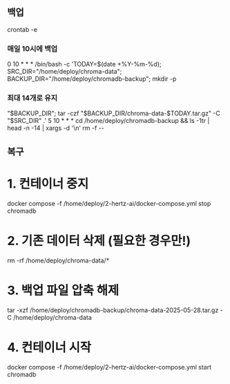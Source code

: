## 백업
crontab -e
### 매일 10시에 백업
0 10 * * * /bin/bash -c 'TODAY=$(date +\%Y-\%m-\%d); SRC_DIR="/home/deploy/chroma-data"; BACKUP_DIR="/home/deploy/chromadb-backup"; mkdir -p 

### 최대 14개로 유지
"$BACKUP_DIR"; tar -czf "$BACKUP_DIR/chroma-data-$TODAY.tar.gz" -C "$SRC_DIR" .'
5 10 * * * cd /home/deploy/chromadb-backup && ls -1tr | head -n -14 | xargs -d '\n' rm -f --


## 복구 
# 1. 컨테이너 중지
docker compose -f /home/deploy/2-hertz-ai/docker-compose.yml stop chromadb

# 2. 기존 데이터 삭제 (필요한 경우만!)
rm -rf /home/deploy/chroma-data/*

# 3. 백업 파일 압축 해제
tar -xzf /home/deploy/chromadb-backup/chroma-data-2025-05-28.tar.gz -C /home/deploy/chroma-data

# 4. 컨테이너 시작
docker compose -f /home/deploy/2-hertz-ai/docker-compose.yml start chromadb